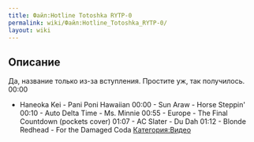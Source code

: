 ```yaml
---
title: Файл:Hotline Totoshka RYTP-0
permalink: wiki/Файл:Hotline_Totoshka_RYTP-0/
layout: wiki
---
```


## Описание

Да, название только из-за вступления. Простите уж, так получилось. 00:00
- Haneoka Kei - Pani Poni Hawaiian 00:00 - Sun Araw - Horse Steppin'
00:10 - Auto Delta Time - Ms. Minnie 00:55 - Europe - The Final
Countdown (pockets cover) 01:07 - AC Slater - Du Dah 01:12 - Blonde
Redhead - For the Damaged Coda
[Категория:Видео](Категория:Видео "wikilink")
